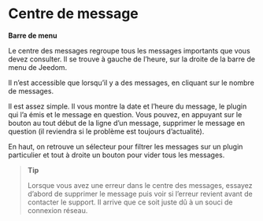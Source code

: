 # Centre de message
**Barre de menu**

Le centre des messages regroupe tous les messages importants que vous devez consulter. Il se trouve à gauche de l’heure, sur la droite de la barre de menu de Jeedom.

Il n’est accessible que lorsqu’il y a des messages, en cliquant sur le nombre de messages.

Il est assez simple. Il vous montre la date et l’heure du message, le plugin qui l’a émis et le message en question. Vous pouvez, en appuyant sur le bouton au tout début de la ligne d’un message, supprimer le message en question (il reviendra si le problème est toujours d’actualité).

En haut, on retrouve un sélecteur pour filtrer les messages sur un plugin particulier et tout à droite un bouton pour vider tous les messages.

> **Tip**
>
> Lorsque vous avez une erreur dans le centre des messages, essayez d’abord de supprimer le message puis voir si l’erreur revient avant de contacter le support. Il arrive que ce soit juste dû à un souci de connexion réseau.
